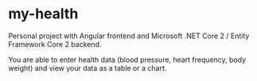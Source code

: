 # my-health
Personal project with Angular frontend and Microsoft .NET Core 2 / Entity Framework Core 2 backend.

You are able to enter health data (blood pressure, heart frequency, body weight) and view your data as a table or a chart.


